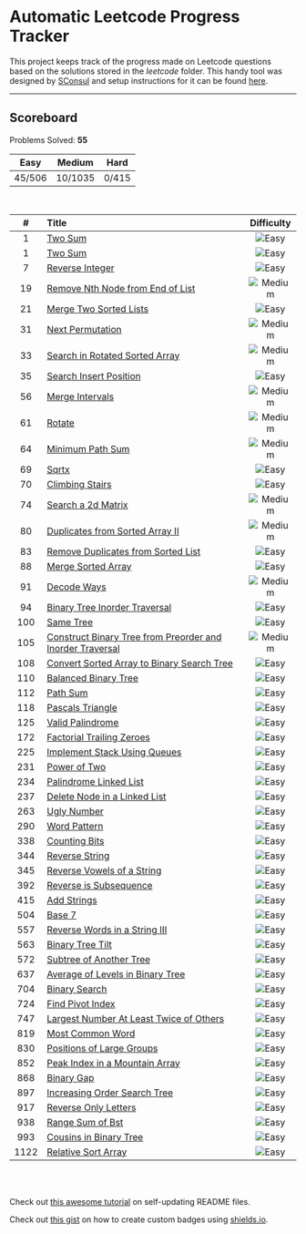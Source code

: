 # Automatic Leetcode Progress Tracker

This project keeps track of the progress made on Leetcode questions based on the solutions stored in the _leetcode_ folder. This handy tool was designed by [SConsul](https://github.com/SConsul) and setup instructions for it can be found [here](https://github.com/SConsul/auto_leetcode_stats).

---

## Scoreboard

Problems Solved: **55**

|Easy| Medium |Hard| 
|:---:|:---:|:---:|
| 45/506 | 10/1035 | 0/415 |

</br>


|#| Title |Difficulty| 
|:---:|:---|:---:|
1 |[Two Sum](https:&#x2F;&#x2F;leetcode.com&#x2F;problems&#x2F;two-sum&#x2F;) |![Easy](https:&#x2F;&#x2F;img.shields.io&#x2F;badge&#x2F;Easy-43A047.svg)|
1 |[Two Sum](https:&#x2F;&#x2F;leetcode.com&#x2F;problems&#x2F;two-sum&#x2F;) |![Easy](https:&#x2F;&#x2F;img.shields.io&#x2F;badge&#x2F;Easy-43A047.svg)|
7 |[Reverse Integer](https:&#x2F;&#x2F;leetcode.com&#x2F;problems&#x2F;reverse-integer&#x2F;) |![Easy](https:&#x2F;&#x2F;img.shields.io&#x2F;badge&#x2F;Easy-43A047.svg)|
19 |[Remove Nth Node from End of List](https:&#x2F;&#x2F;leetcode.com&#x2F;problems&#x2F;remove-nth-node-from-end-of-list&#x2F;) |![Medium](https:&#x2F;&#x2F;img.shields.io&#x2F;badge&#x2F;Medium-FB8C00.svg)|
21 |[Merge Two Sorted Lists](https:&#x2F;&#x2F;leetcode.com&#x2F;problems&#x2F;merge-two-sorted-lists&#x2F;) |![Easy](https:&#x2F;&#x2F;img.shields.io&#x2F;badge&#x2F;Easy-43A047.svg)|
31 |[Next Permutation](https:&#x2F;&#x2F;leetcode.com&#x2F;problems&#x2F;next-permutation&#x2F;) |![Medium](https:&#x2F;&#x2F;img.shields.io&#x2F;badge&#x2F;Medium-FB8C00.svg)|
33 |[Search in Rotated Sorted Array](https:&#x2F;&#x2F;leetcode.com&#x2F;problems&#x2F;search-in-rotated-sorted-array&#x2F;) |![Medium](https:&#x2F;&#x2F;img.shields.io&#x2F;badge&#x2F;Medium-FB8C00.svg)|
35 |[Search Insert Position](https:&#x2F;&#x2F;leetcode.com&#x2F;problems&#x2F;search-insert-position&#x2F;) |![Easy](https:&#x2F;&#x2F;img.shields.io&#x2F;badge&#x2F;Easy-43A047.svg)|
56 |[Merge Intervals](https:&#x2F;&#x2F;leetcode.com&#x2F;problems&#x2F;merge-intervals&#x2F;) |![Medium](https:&#x2F;&#x2F;img.shields.io&#x2F;badge&#x2F;Medium-FB8C00.svg)|
61 |[Rotate](https:&#x2F;&#x2F;leetcode.com&#x2F;problems&#x2F;rotate&#x2F;) |![Medium](https:&#x2F;&#x2F;img.shields.io&#x2F;badge&#x2F;Medium-FB8C00.svg)|
64 |[Minimum Path Sum](https:&#x2F;&#x2F;leetcode.com&#x2F;problems&#x2F;minimum-path-sum&#x2F;) |![Medium](https:&#x2F;&#x2F;img.shields.io&#x2F;badge&#x2F;Medium-FB8C00.svg)|
69 |[Sqrtx](https:&#x2F;&#x2F;leetcode.com&#x2F;problems&#x2F;sqrtx&#x2F;) |![Easy](https:&#x2F;&#x2F;img.shields.io&#x2F;badge&#x2F;Easy-43A047.svg)|
70 |[Climbing Stairs](https:&#x2F;&#x2F;leetcode.com&#x2F;problems&#x2F;climbing-stairs&#x2F;) |![Easy](https:&#x2F;&#x2F;img.shields.io&#x2F;badge&#x2F;Easy-43A047.svg)|
74 |[Search a 2d Matrix](https:&#x2F;&#x2F;leetcode.com&#x2F;problems&#x2F;search-a-2d-matrix&#x2F;) |![Medium](https:&#x2F;&#x2F;img.shields.io&#x2F;badge&#x2F;Medium-FB8C00.svg)|
80 |[Duplicates from Sorted Array II](https:&#x2F;&#x2F;leetcode.com&#x2F;problems&#x2F;duplicates-from-sorted-array-ii&#x2F;) |![Medium](https:&#x2F;&#x2F;img.shields.io&#x2F;badge&#x2F;Medium-FB8C00.svg)|
83 |[Remove Duplicates from Sorted List](https:&#x2F;&#x2F;leetcode.com&#x2F;problems&#x2F;remove-duplicates-from-sorted-list&#x2F;) |![Easy](https:&#x2F;&#x2F;img.shields.io&#x2F;badge&#x2F;Easy-43A047.svg)|
88 |[Merge Sorted Array](https:&#x2F;&#x2F;leetcode.com&#x2F;problems&#x2F;merge-sorted-array&#x2F;) |![Easy](https:&#x2F;&#x2F;img.shields.io&#x2F;badge&#x2F;Easy-43A047.svg)|
91 |[Decode Ways](https:&#x2F;&#x2F;leetcode.com&#x2F;problems&#x2F;decode-ways&#x2F;) |![Medium](https:&#x2F;&#x2F;img.shields.io&#x2F;badge&#x2F;Medium-FB8C00.svg)|
94 |[Binary Tree Inorder Traversal](https:&#x2F;&#x2F;leetcode.com&#x2F;problems&#x2F;binary-tree-inorder-traversal&#x2F;) |![Easy](https:&#x2F;&#x2F;img.shields.io&#x2F;badge&#x2F;Easy-43A047.svg)|
100 |[Same Tree](https:&#x2F;&#x2F;leetcode.com&#x2F;problems&#x2F;same-tree&#x2F;) |![Easy](https:&#x2F;&#x2F;img.shields.io&#x2F;badge&#x2F;Easy-43A047.svg)|
105 |[Construct Binary Tree from Preorder and Inorder Traversal](https:&#x2F;&#x2F;leetcode.com&#x2F;problems&#x2F;construct-binary-tree-from-preorder-and-inorder-traversal&#x2F;) |![Medium](https:&#x2F;&#x2F;img.shields.io&#x2F;badge&#x2F;Medium-FB8C00.svg)|
108 |[Convert Sorted Array to Binary Search Tree](https:&#x2F;&#x2F;leetcode.com&#x2F;problems&#x2F;convert-sorted-array-to-binary-search-tree&#x2F;) |![Easy](https:&#x2F;&#x2F;img.shields.io&#x2F;badge&#x2F;Easy-43A047.svg)|
110 |[Balanced Binary Tree](https:&#x2F;&#x2F;leetcode.com&#x2F;problems&#x2F;balanced-binary-tree&#x2F;) |![Easy](https:&#x2F;&#x2F;img.shields.io&#x2F;badge&#x2F;Easy-43A047.svg)|
112 |[Path Sum](https:&#x2F;&#x2F;leetcode.com&#x2F;problems&#x2F;path-sum&#x2F;) |![Easy](https:&#x2F;&#x2F;img.shields.io&#x2F;badge&#x2F;Easy-43A047.svg)|
118 |[Pascals Triangle](https:&#x2F;&#x2F;leetcode.com&#x2F;problems&#x2F;pascals-triangle&#x2F;) |![Easy](https:&#x2F;&#x2F;img.shields.io&#x2F;badge&#x2F;Easy-43A047.svg)|
125 |[Valid Palindrome](https:&#x2F;&#x2F;leetcode.com&#x2F;problems&#x2F;valid-palindrome&#x2F;) |![Easy](https:&#x2F;&#x2F;img.shields.io&#x2F;badge&#x2F;Easy-43A047.svg)|
172 |[Factorial Trailing Zeroes](https:&#x2F;&#x2F;leetcode.com&#x2F;problems&#x2F;factorial-trailing-zeroes&#x2F;) |![Easy](https:&#x2F;&#x2F;img.shields.io&#x2F;badge&#x2F;Easy-43A047.svg)|
225 |[Implement Stack Using Queues](https:&#x2F;&#x2F;leetcode.com&#x2F;problems&#x2F;implement-stack-using-queues&#x2F;) |![Easy](https:&#x2F;&#x2F;img.shields.io&#x2F;badge&#x2F;Easy-43A047.svg)|
231 |[Power of Two](https:&#x2F;&#x2F;leetcode.com&#x2F;problems&#x2F;power-of-two&#x2F;) |![Easy](https:&#x2F;&#x2F;img.shields.io&#x2F;badge&#x2F;Easy-43A047.svg)|
234 |[Palindrome Linked List](https:&#x2F;&#x2F;leetcode.com&#x2F;problems&#x2F;palindrome-linked-list&#x2F;) |![Easy](https:&#x2F;&#x2F;img.shields.io&#x2F;badge&#x2F;Easy-43A047.svg)|
237 |[Delete Node in a Linked List](https:&#x2F;&#x2F;leetcode.com&#x2F;problems&#x2F;delete-node-in-a-linked-list&#x2F;) |![Easy](https:&#x2F;&#x2F;img.shields.io&#x2F;badge&#x2F;Easy-43A047.svg)|
263 |[Ugly Number](https:&#x2F;&#x2F;leetcode.com&#x2F;problems&#x2F;ugly-number&#x2F;) |![Easy](https:&#x2F;&#x2F;img.shields.io&#x2F;badge&#x2F;Easy-43A047.svg)|
290 |[Word Pattern](https:&#x2F;&#x2F;leetcode.com&#x2F;problems&#x2F;word-pattern&#x2F;) |![Easy](https:&#x2F;&#x2F;img.shields.io&#x2F;badge&#x2F;Easy-43A047.svg)|
338 |[Counting Bits](https:&#x2F;&#x2F;leetcode.com&#x2F;problems&#x2F;counting-bits&#x2F;) |![Easy](https:&#x2F;&#x2F;img.shields.io&#x2F;badge&#x2F;Easy-43A047.svg)|
344 |[Reverse String](https:&#x2F;&#x2F;leetcode.com&#x2F;problems&#x2F;reverse-string&#x2F;) |![Easy](https:&#x2F;&#x2F;img.shields.io&#x2F;badge&#x2F;Easy-43A047.svg)|
345 |[Reverse Vowels of a String](https:&#x2F;&#x2F;leetcode.com&#x2F;problems&#x2F;reverse-vowels-of-a-string&#x2F;) |![Easy](https:&#x2F;&#x2F;img.shields.io&#x2F;badge&#x2F;Easy-43A047.svg)|
392 |[Reverse is Subsequence](https:&#x2F;&#x2F;leetcode.com&#x2F;problems&#x2F;reverse-is-subsequence&#x2F;) |![Easy](https:&#x2F;&#x2F;img.shields.io&#x2F;badge&#x2F;Easy-43A047.svg)|
415 |[Add Strings](https:&#x2F;&#x2F;leetcode.com&#x2F;problems&#x2F;add-strings&#x2F;) |![Easy](https:&#x2F;&#x2F;img.shields.io&#x2F;badge&#x2F;Easy-43A047.svg)|
504 |[Base 7](https:&#x2F;&#x2F;leetcode.com&#x2F;problems&#x2F;base-7&#x2F;) |![Easy](https:&#x2F;&#x2F;img.shields.io&#x2F;badge&#x2F;Easy-43A047.svg)|
557 |[Reverse Words in a String III](https:&#x2F;&#x2F;leetcode.com&#x2F;problems&#x2F;reverse-words-in-a-string-iii&#x2F;) |![Easy](https:&#x2F;&#x2F;img.shields.io&#x2F;badge&#x2F;Easy-43A047.svg)|
563 |[Binary Tree Tilt](https:&#x2F;&#x2F;leetcode.com&#x2F;problems&#x2F;binary-tree-tilt&#x2F;) |![Easy](https:&#x2F;&#x2F;img.shields.io&#x2F;badge&#x2F;Easy-43A047.svg)|
572 |[Subtree of Another Tree](https:&#x2F;&#x2F;leetcode.com&#x2F;problems&#x2F;subtree-of-another-tree&#x2F;) |![Easy](https:&#x2F;&#x2F;img.shields.io&#x2F;badge&#x2F;Easy-43A047.svg)|
637 |[Average of Levels in Binary Tree](https:&#x2F;&#x2F;leetcode.com&#x2F;problems&#x2F;average-of-levels-in-binary-tree&#x2F;) |![Easy](https:&#x2F;&#x2F;img.shields.io&#x2F;badge&#x2F;Easy-43A047.svg)|
704 |[Binary Search](https:&#x2F;&#x2F;leetcode.com&#x2F;problems&#x2F;binary-search&#x2F;) |![Easy](https:&#x2F;&#x2F;img.shields.io&#x2F;badge&#x2F;Easy-43A047.svg)|
724 |[Find Pivot Index](https:&#x2F;&#x2F;leetcode.com&#x2F;problems&#x2F;find-pivot-index&#x2F;) |![Easy](https:&#x2F;&#x2F;img.shields.io&#x2F;badge&#x2F;Easy-43A047.svg)|
747 |[Largest Number At Least Twice of Others](https:&#x2F;&#x2F;leetcode.com&#x2F;problems&#x2F;largest-number-at-least-twice-of-others&#x2F;) |![Easy](https:&#x2F;&#x2F;img.shields.io&#x2F;badge&#x2F;Easy-43A047.svg)|
819 |[Most Common Word](https:&#x2F;&#x2F;leetcode.com&#x2F;problems&#x2F;most-common-word&#x2F;) |![Easy](https:&#x2F;&#x2F;img.shields.io&#x2F;badge&#x2F;Easy-43A047.svg)|
830 |[Positions of Large Groups](https:&#x2F;&#x2F;leetcode.com&#x2F;problems&#x2F;positions-of-large-groups&#x2F;) |![Easy](https:&#x2F;&#x2F;img.shields.io&#x2F;badge&#x2F;Easy-43A047.svg)|
852 |[Peak Index in a Mountain Array](https:&#x2F;&#x2F;leetcode.com&#x2F;problems&#x2F;peak-index-in-a-mountain-array&#x2F;) |![Easy](https:&#x2F;&#x2F;img.shields.io&#x2F;badge&#x2F;Easy-43A047.svg)|
868 |[Binary Gap](https:&#x2F;&#x2F;leetcode.com&#x2F;problems&#x2F;binary-gap&#x2F;) |![Easy](https:&#x2F;&#x2F;img.shields.io&#x2F;badge&#x2F;Easy-43A047.svg)|
897 |[Increasing Order Search Tree](https:&#x2F;&#x2F;leetcode.com&#x2F;problems&#x2F;increasing-order-search-tree&#x2F;) |![Easy](https:&#x2F;&#x2F;img.shields.io&#x2F;badge&#x2F;Easy-43A047.svg)|
917 |[Reverse Only Letters](https:&#x2F;&#x2F;leetcode.com&#x2F;problems&#x2F;reverse-only-letters&#x2F;) |![Easy](https:&#x2F;&#x2F;img.shields.io&#x2F;badge&#x2F;Easy-43A047.svg)|
938 |[Range Sum of Bst](https:&#x2F;&#x2F;leetcode.com&#x2F;problems&#x2F;range-sum-of-bst&#x2F;) |![Easy](https:&#x2F;&#x2F;img.shields.io&#x2F;badge&#x2F;Easy-43A047.svg)|
993 |[Cousins in Binary Tree](https:&#x2F;&#x2F;leetcode.com&#x2F;problems&#x2F;cousins-in-binary-tree&#x2F;) |![Easy](https:&#x2F;&#x2F;img.shields.io&#x2F;badge&#x2F;Easy-43A047.svg)|
1122 |[Relative Sort Array](https:&#x2F;&#x2F;leetcode.com&#x2F;problems&#x2F;relative-sort-array&#x2F;) |![Easy](https:&#x2F;&#x2F;img.shields.io&#x2F;badge&#x2F;Easy-43A047.svg)|

</br></br>

Check out [this awesome tutorial](https://medium.com/swlh/how-to-create-a-self-updating-readme-md-for-your-github-profile-f8b05744ca91) on self-updating README files.

Check out [this gist](https://gist.github.com/afig/be5ab20c50062dba7cb835e30206659a) on how to create custom badges using [shields.io](http://shields.io).
